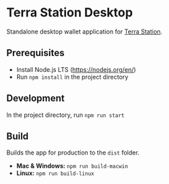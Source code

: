 # Terra Station Desktop

Standalone desktop wallet application for [Terra Station](https://github.com/terra-money/station).

## Prerequisites
* Install Node.js LTS (https://nodejs.org/en/)
* Run `npm install` in the project directory

## Development
In the project directory, run `npm run start`

## Build
Builds the app for production to the `dist` folder.

* **Mac & Windows:** `npm run build-macwin`
* **Linux:** `npm run build-linux`
